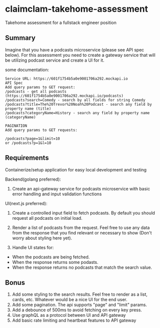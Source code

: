 # claimclam-takehome-assessment
Takehome assessment for a fullstack engineer position

## Summary

Imagine that you have a podcasts microservice (please see API spec below). For this assessment you need to create a gateway service that will be utilizing podcast service and create a UI for it.


some documentation:
```
Service URL: https://601f1754b5a0e9001706a292.mockapi.io
API Spec
Add query params to GET request:
/podcasts - get all podcasts (https://601f1754b5a0e9001706a292.mockapi.io/podcasts)
/podcasts?search=Comedy - search by all fields for string Comedy
/podcasts?title=The%20Trevor%20Noah%20Podcast - search any field by property name (title)
/podcasts?categoryName=History - search any field by property name (categoryName)

PAGINATION
Add query params to GET requests:

/podcasts?page=1&limit=10
or /podcasts?p=1&l=10
```

## Requirements
Containerize/setup application for easy local development and testing

Backend(golang preferred):
1. Create an api-gateway service for podcasts microservice with basic error handling and input validation functions

UI(next.js preferred):
1. Create a controlled input field to fetch podcasts. By default you should request all podcasts on initial load.

2. Render a list of podcasts from the request. Feel free to use any data from the response that you find relevant or necessary to show (Don't worry about styling here yet).

3. Handle UI states for:
- When the podcasts are being fetched.
- When the response returns some podasts.
- When the response returns no podcasts that match the search value.

## Bonus

1. Add some styling to the search results. Feel free to render as a list, cards, etc. Whatever would be a nice UI for the end user.
2. Add some pagination. The api supports "page" and "limit" params.
3. Add a debounce of 500ms to avoid fetching on every key press.
4. Use graphQL as a protocol between UI and API gateway
5. Add basic rate limiting and heartbeat features to API gateway
   
